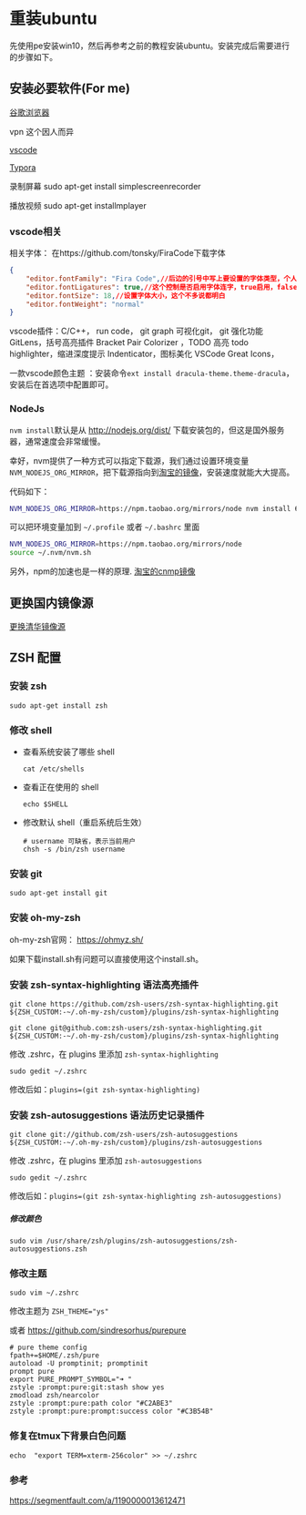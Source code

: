 
# 重装ubuntu

先使用pe安装win10，然后再参考之前的教程安装ubuntu。安装完成后需要进行的步骤如下。

## 安装必要软件(For me)

[谷歌浏览器](https://www.google.cn/intl/zh-CN/chrome/)

vpn  这个因人而异

[vscode](https://go.microsoft.com/fwlink/?LinkID=760868)

[Typora](https://typora.io/)

录制屏幕 sudo apt-get install simplescreenrecorder

播放视频 sudo apt-get installmplayer

### vscode相关

相关字体： 在https://github.com/tonsky/FiraCode下载字体

```json
{
    "editor.fontFamily": "Fira Code",//后边的引号中写上要设置的字体类型，个人比较喜欢Fira Code
    "editor.fontLigatures": true,//这个控制是否启用字体连字，true启用，false不启用，这里选择启用
    "editor.fontSize": 18,//设置字体大小，这个不多说都明白
    "editor.fontWeight": "normal"
}
```

vscode插件：C/C++， run code， git graph 可视化git， git 强化功能 GitLens，括号高亮插件 Bracket Pair Colorizer ，TODO 高亮 todo highlighter，缩进深度提示 Indenticator，图标美化 VSCode Great Icons， 

一款vscode颜色主题 ：安装命令`ext install dracula-theme.theme-dracula`，安装后在首选项中配置即可。

### NodeJs 

`nvm install`默认是从 http://nodejs.org/dist/ 下载安装包的，但这是国外服务器，通常速度会非常缓慢。

幸好，nvm提供了一种方式可以指定下载源，我们通过设置环境变量`NVM_NODEJS_ORG_MIRROR`，把下载源指向到[淘宝的镜像](https://npm.taobao.org/mirrors/node)，安装速度就能大大提高。

代码如下：

```bash
NVM_NODEJS_ORG_MIRROR=https://npm.taobao.org/mirrors/node nvm install 6.3
```

可以把环境变量加到 `~/.profile` 或者 `~/.bashrc` 里面

```bash
NVM_NODEJS_ORG_MIRROR=https://npm.taobao.org/mirrors/node
source ~/.nvm/nvm.sh 
```

另外，npm的加速也是一样的原理. [淘宝的cnmp镜像](https://developer.aliyun.com/mirror/NPM?from=tnpm)

## 更换国内镜像源

[更换清华镜像源](https://mirrors.tuna.tsinghua.edu.cn/help/ubuntu/)

## ZSH 配置

### 安装 zsh

```shell
sudo apt-get install zsh
```

### 修改 shell

- 查看系统安装了哪些 shell

  ```shell
  cat /etc/shells
  ```

- 查看正在使用的 shell

  ```shell
  echo $SHELL
  ```

- 修改默认 shell（重启系统后生效）

  ```shell
  # username 可缺省，表示当前用户
  chsh -s /bin/zsh username
  ```

### 安装 git

```shell
sudo apt-get install git
```

### 安装 oh-my-zsh

oh-my-zsh官网： https://ohmyz.sh/

如果下载install.sh有问题可以直接使用这个install.sh。

### 安装 zsh-syntax-highlighting 语法高亮插件

```shell
git clone https://github.com/zsh-users/zsh-syntax-highlighting.git ${ZSH_CUSTOM:-~/.oh-my-zsh/custom}/plugins/zsh-syntax-highlighting

git clone git@github.com:zsh-users/zsh-syntax-highlighting.git ${ZSH_CUSTOM:-~/.oh-my-zsh/custom}/plugins/zsh-syntax-highlighting
```

修改 .zshrc，在 plugins 里添加 `zsh-syntax-highlighting`

```shell
sudo gedit ~/.zshrc
```

修改后如：`plugins=(git zsh-syntax-highlighting)`

### 安装 zsh-autosuggestions 语法历史记录插件

```shell
git clone git://github.com/zsh-users/zsh-autosuggestions ${ZSH_CUSTOM:-~/.oh-my-zsh/custom}/plugins/zsh-autosuggestions
```

修改 .zshrc，在 plugins 里添加 `zsh-autosuggestions`

```shell
sudo gedit ~/.zshrc
```

修改后如：`plugins=(git zsh-syntax-highlighting zsh-autosuggestions)`



##### 修改颜色

```shell
sudo vim /usr/share/zsh/plugins/zsh-autosuggestions/zsh-autosuggestions.zsh
```


### 修改主题

```shell
sudo vim ~/.zshrc
```

修改主题为 `ZSH_THEME="ys"`

或者 https://github.com/sindresorhus/purepure

```shell
# pure theme config
fpath+=$HOME/.zsh/pure
autoload -U promptinit; promptinit
prompt pure
export PURE_PROMPT_SYMBOL="➜ "
zstyle :prompt:pure:git:stash show yes
zmodload zsh/nearcolor
zstyle :prompt:pure:path color "#C2ABE3"
zstyle :prompt:pure:prompt:success color "#C3B54B"
```

### 修复在tmux下背景白色问题

```shell
echo  "export TERM=xterm-256color" >> ~/.zshrc
```


### 参考

https://segmentfault.com/a/1190000013612471